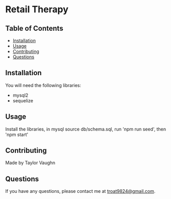 # Retail Therapy



## Table of Contents
* [Installation](#installation)
* [Usage](#usage)
* [Contributing](#contributing)
* [Questions](#questions)

## Installation
You will need the following libraries:
* mysql2
* sequelize

## Usage
Install the libraries, in mysql source db/schema.sql, run 'npm run seed', then 'npm start'

## Contributing
Made by Taylor Vaughn

## Questions
If you have any questions, please contact me at troat9824@gmail.com.